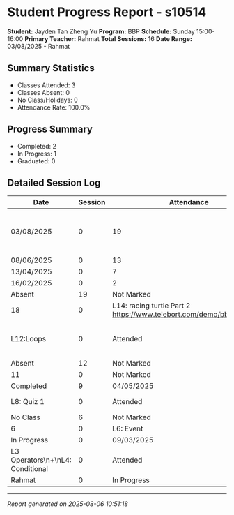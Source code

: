 # Student Progress Report - s10514
**Student:** Jayden Tan Zheng Yu
**Program:** BBP
**Schedule:** Sunday 15:00-16:00
**Primary Teacher:** Rahmat
**Total Sessions:** 16
**Date Range:** 03/08/2025 - Rahmat

## Summary Statistics
- Classes Attended: 3
- Classes Absent: 0
- No Class/Holidays: 0
- Attendance Rate: 100.0%

## Progress Summary
- Completed: 2
- In Progress: 1
- Graduated: 0

## Detailed Session Log
| Date | Session | Attendance | Teacher | Progress | Lesson |
|------|---------|------------|---------|----------|--------|
| 03/08/2025 | 0 | 19 | Rahmat | L16: Concept 11 Interactive Data Visualization with Pygal https://www.telebort.com/demo/bbp/lesson/11 https://www.telebort.com/demo/bbp/activity/11 https://forms.gle/5jkwm91qNuL6hmsA8 | 27/07/2025 |
| 08/06/2025 | 0 | 13 | Rahmat | Not Started | 01/06/2025 |
| 13/04/2025 | 0 | 7 | Rahmat | Teacher Parent Day | 06/04/2025 |
| 16/02/2025 | 0 | 2 | Rahmat | L1: Introduction to Block-based Python | 09/02/2025 |
| Absent | 19 | Not Marked | Rahmat | 13/07/2025 | Rahmat |
| 18 | 0 | L14: racing turtle Part 2 https://www.telebort.com/demo/bbp/project/1 | Rahmat | Rahmat | 17 |
| L12:Loops | 0 | Attended | Rahmat | In Progress | L11: Python Turtle Graphics Library |
| Absent | 12 | Not Marked | Rahmat | 18/05/2025 | Rahmat |
| 11 | 0 | Not Marked | Rahmat | Puvin | 11 |
| Completed | 9 | 04/05/2025 | Rahmat | 9 | Completed |
| L8: Quiz 1 | 0 | Attended | Rahmat | Completed | L7: Quiz 1 Revision |
| No Class | 6 | Not Marked | Rahmat | 23/03/2025 | No Class |
| 6 | 0 | L6: Event | Rahmat | Rahmat | 5 |
| In Progress | 0 | 09/03/2025 | Rahmat | 4 |  |
| L3 Operators\n+\nL4: Conditional | 0 | Attended | Rahmat | Completed | L2: Variables |
| Rahmat | 0 | In Progress | Rahmat | Not Started |  |

---
*Report generated on 2025-08-06 10:51:18*